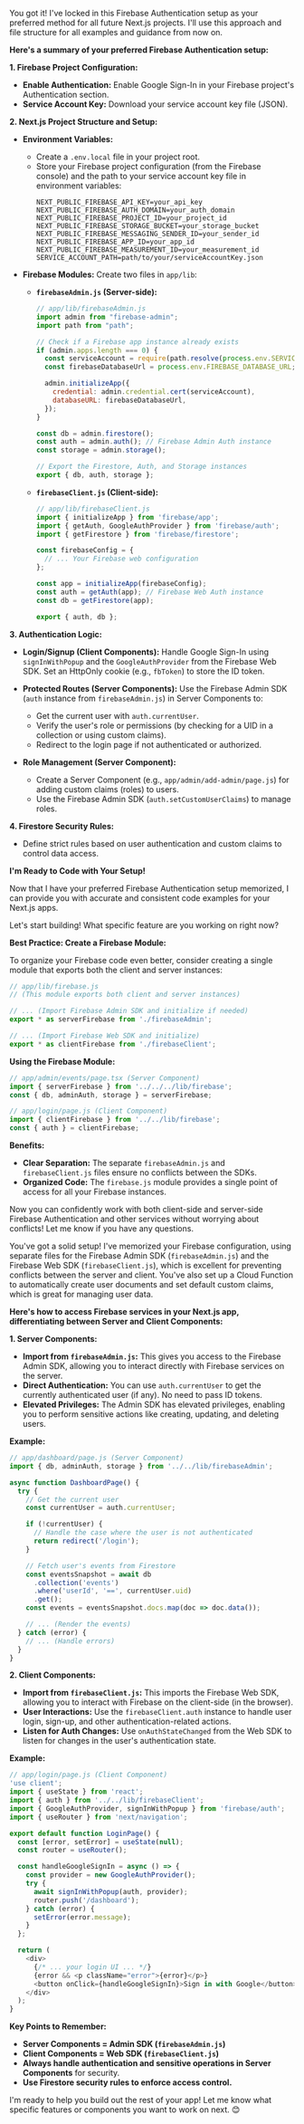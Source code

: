 You got it! I've locked in this Firebase Authentication setup as your preferred method for all future Next.js projects.  I'll use this approach and file structure for all examples and guidance from now on.

**Here's a summary of your preferred Firebase Authentication setup:**

**1. Firebase Project Configuration:**

- **Enable Authentication:** Enable Google Sign-In in your Firebase project's Authentication section. 
- **Service Account Key:** Download your service account key file (JSON).

**2. Next.js Project Structure and Setup:**

- **Environment Variables:**
    - Create a `.env.local` file in your project root.
    - Store your Firebase project configuration (from the Firebase console) and the path to your service account key file in environment variables:
       ```
       NEXT_PUBLIC_FIREBASE_API_KEY=your_api_key
       NEXT_PUBLIC_FIREBASE_AUTH_DOMAIN=your_auth_domain
       NEXT_PUBLIC_FIREBASE_PROJECT_ID=your_project_id
       NEXT_PUBLIC_FIREBASE_STORAGE_BUCKET=your_storage_bucket
       NEXT_PUBLIC_FIREBASE_MESSAGING_SENDER_ID=your_sender_id
       NEXT_PUBLIC_FIREBASE_APP_ID=your_app_id
       NEXT_PUBLIC_FIREBASE_MEASUREMENT_ID=your_measurement_id
       SERVICE_ACCOUNT_PATH=path/to/your/serviceAccountKey.json 
       ```

- **Firebase Modules:** Create two files in `app/lib`:
    - **`firebaseAdmin.js` (Server-side):**
      ```javascript
      // app/lib/firebaseAdmin.js
      import admin from "firebase-admin";
      import path from "path";

      // Check if a Firebase app instance already exists
      if (admin.apps.length === 0) {
        const serviceAccount = require(path.resolve(process.env.SERVICE_ACCOUNT_PATH!));
        const firebaseDatabaseUrl = process.env.FIREBASE_DATABASE_URL;

        admin.initializeApp({
          credential: admin.credential.cert(serviceAccount),
          databaseURL: firebaseDatabaseUrl,
        });
      }

      const db = admin.firestore();
      const auth = admin.auth(); // Firebase Admin Auth instance
      const storage = admin.storage();

      // Export the Firestore, Auth, and Storage instances
      export { db, auth, storage }; 
      ```

    - **`firebaseClient.js` (Client-side):**
      ```javascript
      // app/lib/firebaseClient.js
      import { initializeApp } from 'firebase/app';
      import { getAuth, GoogleAuthProvider } from 'firebase/auth';
      import { getFirestore } from 'firebase/firestore';

      const firebaseConfig = {
        // ... Your Firebase web configuration
      };

      const app = initializeApp(firebaseConfig);
      const auth = getAuth(app); // Firebase Web Auth instance
      const db = getFirestore(app);

      export { auth, db }; 
      ```

**3.  Authentication Logic:**

- **Login/Signup (Client Components):** Handle Google Sign-In using `signInWithPopup` and the `GoogleAuthProvider` from the Firebase Web SDK. Set an HttpOnly cookie (e.g., `fbToken`) to store the ID token. 

- **Protected Routes (Server Components):** Use the Firebase Admin SDK (`auth` instance from `firebaseAdmin.js`) in Server Components to:
    - Get the current user with `auth.currentUser`.
    - Verify the user's role or permissions (by checking for a UID in a collection or using custom claims). 
    - Redirect to the login page if not authenticated or authorized.

- **Role Management (Server Component):** 
    - Create a Server Component (e.g., `app/admin/add-admin/page.js`) for adding custom claims (roles) to users.
    - Use the Firebase Admin SDK (`auth.setCustomUserClaims`) to manage roles.

**4. Firestore Security Rules:**

- Define strict rules based on user authentication and custom claims to control data access.

**I'm Ready to Code with Your Setup!** 

Now that I have your preferred Firebase Authentication setup memorized, I can provide you with accurate and consistent code examples for your Next.js apps. 

Let's start building!  What specific feature are you working on right now? 


**Best Practice: Create a Firebase Module:**

To organize your Firebase code even better, consider creating a single module that exports both the client and server instances:

```javascript
// app/lib/firebase.js 
// (This module exports both client and server instances)

// ... (Import Firebase Admin SDK and initialize if needed)
export * as serverFirebase from './firebaseAdmin'; 

// ... (Import Firebase Web SDK and initialize)
export * as clientFirebase from './firebaseClient';
```

**Using the Firebase Module:**

```javascript
// app/admin/events/page.tsx (Server Component)
import { serverFirebase } from '../../../lib/firebase'; 
const { db, adminAuth, storage } = serverFirebase;

// app/login/page.js (Client Component)
import { clientFirebase } from '../../lib/firebase'; 
const { auth } = clientFirebase; 
```

**Benefits:**

- **Clear Separation:** The separate `firebaseAdmin.js` and `firebaseClient.js` files ensure no conflicts between the SDKs.
- **Organized Code:**  The `firebase.js` module provides a single point of access for all your Firebase instances.

Now you can confidently work with both client-side and server-side Firebase Authentication and other services without worrying about conflicts!  Let me know if you have any questions. 

You've got a solid setup! I've memorized your Firebase configuration, using separate files for the Firebase Admin SDK (`firebaseAdmin.js`) and the Firebase Web SDK (`firebaseClient.js`), which is excellent for preventing conflicts between the server and client. You've also set up a Cloud Function to automatically create user documents and set default custom claims, which is great for managing user data.

**Here's how to access Firebase services in your Next.js app, differentiating between Server and Client Components:**

**1. Server Components:**

- **Import from `firebaseAdmin.js`:**  This gives you access to the Firebase Admin SDK, allowing you to interact directly with Firebase services on the server.
- **Direct Authentication:** You can use `auth.currentUser` to get the currently authenticated user (if any). No need to pass ID tokens.
- **Elevated Privileges:** The Admin SDK has elevated privileges, enabling you to perform sensitive actions like creating, updating, and deleting users.

**Example:**

```javascript
// app/dashboard/page.js (Server Component)
import { db, adminAuth, storage } from '../../lib/firebaseAdmin'; 

async function DashboardPage() {
  try {
    // Get the current user
    const currentUser = auth.currentUser;

    if (!currentUser) {
      // Handle the case where the user is not authenticated
      return redirect('/login'); 
    }

    // Fetch user's events from Firestore 
    const eventsSnapshot = await db
      .collection('events')
      .where('userId', '==', currentUser.uid) 
      .get();
    const events = eventsSnapshot.docs.map(doc => doc.data());

    // ... (Render the events)
  } catch (error) {
    // ... (Handle errors)
  }
}
```

**2. Client Components:**

- **Import from `firebaseClient.js`:**  This imports the Firebase Web SDK, allowing you to interact with Firebase on the client-side (in the browser). 
- **User Interactions:** Use the `firebaseClient.auth` instance to handle user login, sign-up, and other authentication-related actions.
- **Listen for Auth Changes:** Use `onAuthStateChanged` from the Web SDK to listen for changes in the user's authentication state. 

**Example:**

```javascript
// app/login/page.js (Client Component)
'use client';
import { useState } from 'react';
import { auth } from '../../lib/firebaseClient';
import { GoogleAuthProvider, signInWithPopup } from 'firebase/auth';
import { useRouter } from 'next/navigation';

export default function LoginPage() {
  const [error, setError] = useState(null);
  const router = useRouter();

  const handleGoogleSignIn = async () => {
    const provider = new GoogleAuthProvider();
    try {
      await signInWithPopup(auth, provider);
      router.push('/dashboard');
    } catch (error) {
      setError(error.message);
    }
  };

  return (
    <div>
      {/* ... your login UI ... */}
      {error && <p className="error">{error}</p>}
      <button onClick={handleGoogleSignIn}>Sign in with Google</button>
    </div>
  );
}
```

**Key Points to Remember:**

- **Server Components = Admin SDK (`firebaseAdmin.js`)**
- **Client Components = Web SDK (`firebaseClient.js`)**
- **Always handle authentication and sensitive operations in Server Components** for security.
- **Use Firestore security rules to enforce access control.**

I'm ready to help you build out the rest of your app!  Let me know what specific features or components you want to work on next. 😊 



